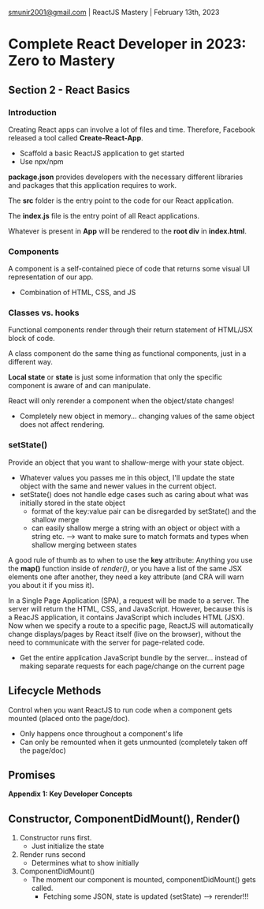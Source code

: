 smunir2001@gmail.com | ReactJS Mastery | February 13th, 2023
# Complete React Developer in 2023: Zero to Mastery
## Section 2 - React Basics
### Introduction
Creating React apps can involve a lot of files and time. Therefore, Facebook released a tool called __Create-React-App__.
* Scaffold a basic ReactJS application to get started
* Use npx/npm

__package.json__ provides developers with the necessary different libraries and packages that this application requires to work.

The __src__ folder is the entry point to the code for our React application.

The __index.js__ file is the entry point of all React applications.

Whatever is present in __App__ will be rendered to the __root div__ in __index.html__.

### Components
A component is a self-contained piece of code that returns some visual UI representation of our app.
* Combination of HTML, CSS, and JS
### Classes vs. hooks
Functional components render through their return statement of HTML/JSX block of code.

A class component do the same thing as functional components, just in a different way.

__Local state__ or __state__ is just some information that only the specific component is aware of and can manipulate.

React will only rerender a component when the object/state changes!
* Completely new object in memory... changing values of the same object does not affect rendering.
### setState()
Provide an object that you want to shallow-merge with your state object.
* Whatever values you passes me in this object, I'll update the state object with the same and newer values in the current object.
* setState() does not handle edge cases such as caring about what was initially stored in the state object
    * format of the key:value pair can be disregarded by setState() and the shallow merge
    * can easily shallow merge a string with an object or object with a string etc. --> want to make sure to match formats and types when shallow merging between states

A good rule of thumb as to when to use the __key__ attribute: Anything you use the __map()__ function inside of *render()*, or you have a list of the same JSX elements one after another, they need a key attribute (and CRA will warn you about it if you miss it).

In a Single Page Application (SPA), a request will be made to a server. The server will return the HTML, CSS, and JavaScript. However, because this is a ReacJS application, it contains JavaScript which includes HTML (JSX). Now when we specify a route to a specific page, ReactJS will automatically change displays/pages by React itself (live on the browser), without the need to communicate with the server for page-related code.
* Get the entire application JavaScript bundle by the server... instead of making separate requests for each page/change on the current page
## Lifecycle Methods
Control when you want ReactJS to run code when a component gets mounted (placed onto the page/doc).
* Only happens once throughout a component's life
* Can only be remounted when it gets unmounted (completely taken off the page/doc)
## Promises
__Appendix 1: Key Developer Concepts__
## Constructor, ComponentDidMount(), Render()
1. Constructor runs first.
    * Just initialize the state
2. Render runs second
    * Determines what to show initially
3. ComponentDidMount()
    * The moment our component is mounted, componentDidMount() gets called.
        * Fetching some JSON, state is updated (setState) --> rerender!!!